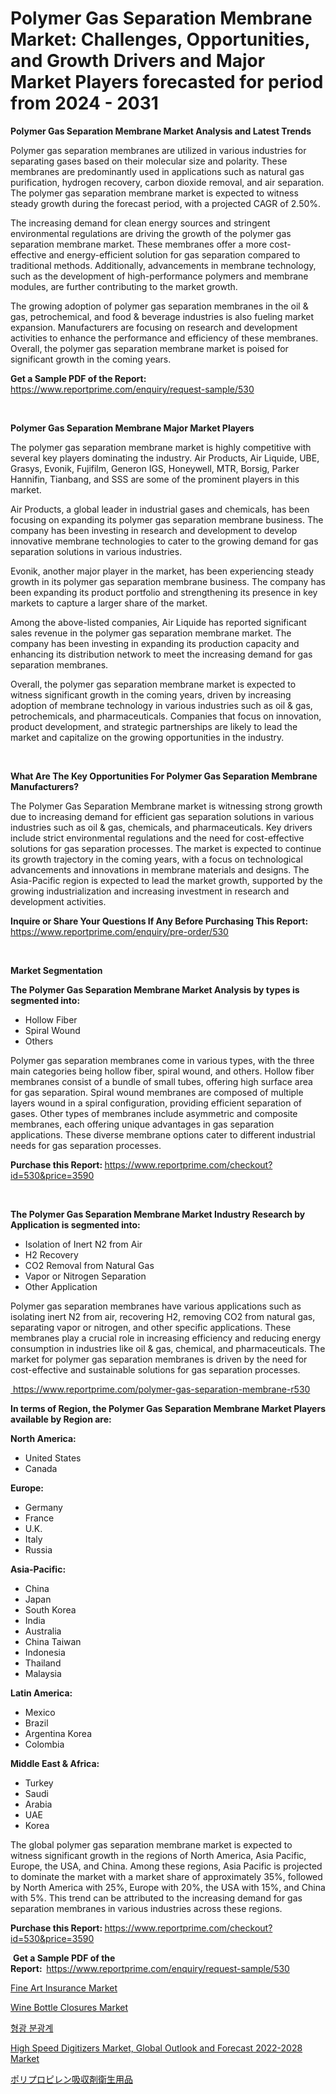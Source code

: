 <p><h1>Polymer Gas Separation Membrane Market: Challenges, Opportunities, and Growth Drivers and Major Market Players forecasted for period from 2024 - 2031</h1></p><p><strong>Polymer Gas Separation Membrane Market Analysis and Latest Trends</strong></p>
<p><p>Polymer gas separation membranes are utilized in various industries for separating gases based on their molecular size and polarity. These membranes are predominantly used in applications such as natural gas purification, hydrogen recovery, carbon dioxide removal, and air separation. The polymer gas separation membrane market is expected to witness steady growth during the forecast period, with a projected CAGR of 2.50%.</p><p>The increasing demand for clean energy sources and stringent environmental regulations are driving the growth of the polymer gas separation membrane market. These membranes offer a more cost-effective and energy-efficient solution for gas separation compared to traditional methods. Additionally, advancements in membrane technology, such as the development of high-performance polymers and membrane modules, are further contributing to the market growth.</p><p>The growing adoption of polymer gas separation membranes in the oil & gas, petrochemical, and food & beverage industries is also fueling market expansion. Manufacturers are focusing on research and development activities to enhance the performance and efficiency of these membranes. Overall, the polymer gas separation membrane market is poised for significant growth in the coming years.</p></p>
<p><strong>Get a Sample PDF of the Report:&nbsp;</strong> <a href="https://www.reportprime.com/enquiry/request-sample/530">https://www.reportprime.com/enquiry/request-sample/530</a></p>
<p>&nbsp;</p>
<p><strong>Polymer Gas Separation Membrane Major Market Players</strong></p>
<p><p>The polymer gas separation membrane market is highly competitive with several key players dominating the industry. Air Products, Air Liquide, UBE, Grasys, Evonik, Fujifilm, Generon IGS, Honeywell, MTR, Borsig, Parker Hannifin, Tianbang, and SSS are some of the prominent players in this market.</p><p>Air Products, a global leader in industrial gases and chemicals, has been focusing on expanding its polymer gas separation membrane business. The company has been investing in research and development to develop innovative membrane technologies to cater to the growing demand for gas separation solutions in various industries.</p><p>Evonik, another major player in the market, has been experiencing steady growth in its polymer gas separation membrane business. The company has been expanding its product portfolio and strengthening its presence in key markets to capture a larger share of the market.</p><p>Among the above-listed companies, Air Liquide has reported significant sales revenue in the polymer gas separation membrane market. The company has been investing in expanding its production capacity and enhancing its distribution network to meet the increasing demand for gas separation membranes.</p><p>Overall, the polymer gas separation membrane market is expected to witness significant growth in the coming years, driven by increasing adoption of membrane technology in various industries such as oil & gas, petrochemicals, and pharmaceuticals. Companies that focus on innovation, product development, and strategic partnerships are likely to lead the market and capitalize on the growing opportunities in the industry.</p></p>
<p>&nbsp;</p>
<p><strong>What Are The Key Opportunities For Polymer Gas Separation Membrane Manufacturers?</strong></p>
<p><p>The Polymer Gas Separation Membrane market is witnessing strong growth due to increasing demand for efficient gas separation solutions in various industries such as oil & gas, chemicals, and pharmaceuticals. Key drivers include strict environmental regulations and the need for cost-effective solutions for gas separation processes. The market is expected to continue its growth trajectory in the coming years, with a focus on technological advancements and innovations in membrane materials and designs. The Asia-Pacific region is expected to lead the market growth, supported by the growing industrialization and increasing investment in research and development activities.</p></p>
<p><strong>Inquire or Share Your Questions If Any Before Purchasing This Report:</strong> <a href="https://www.reportprime.com/enquiry/pre-order/530">https://www.reportprime.com/enquiry/pre-order/530</a></p>
<p>&nbsp;</p>
<p><strong>Market Segmentation</strong></p>
<p><strong>The Polymer Gas Separation Membrane Market Analysis by types is segmented into:</strong></p>
<p><ul><li>Hollow Fiber</li><li>Spiral Wound</li><li>Others</li></ul></p>
<p><p>Polymer gas separation membranes come in various types, with the three main categories being hollow fiber, spiral wound, and others. Hollow fiber membranes consist of a bundle of small tubes, offering high surface area for gas separation. Spiral wound membranes are composed of multiple layers wound in a spiral configuration, providing efficient separation of gases. Other types of membranes include asymmetric and composite membranes, each offering unique advantages in gas separation applications. These diverse membrane options cater to different industrial needs for gas separation processes.</p></p>
<p><strong>Purchase this Report:&nbsp;</strong><a href="https://www.reportprime.com/checkout?id=530&price=3590">https://www.reportprime.com/checkout?id=530&price=3590</a></p>
<p>&nbsp;</p>
<p><strong>The Polymer Gas Separation Membrane Market Industry Research by Application is segmented into:</strong></p>
<p><ul><li>Isolation of Inert N2 from Air</li><li>H2 Recovery</li><li>CO2 Removal from Natural Gas</li><li>Vapor or Nitrogen Separation</li><li>Other Application</li></ul></p>
<p><p>Polymer gas separation membranes have various applications such as isolating inert N2 from air, recovering H2, removing CO2 from natural gas, separating vapor or nitrogen, and other specific applications. These membranes play a crucial role in increasing efficiency and reducing energy consumption in industries like oil & gas, chemical, and pharmaceuticals. The market for polymer gas separation membranes is driven by the need for cost-effective and sustainable solutions for gas separation processes.</p></p>
<p><a href="https://www.reportprime.com/polymer-gas-separation-membrane-r530">&nbsp;https://www.reportprime.com/polymer-gas-separation-membrane-r530</a></p>
<p><strong>In terms of Region, the Polymer Gas Separation Membrane Market Players available by Region are:</strong></p>
<p>
    <p> <strong> North America: </strong>
        <ul>
            <li>United States</li>
            <li>Canada</li>
        </ul>
        </p> 
    <p> <strong> Europe: </strong>
        <ul>
            <li>Germany</li>
            <li>France</li>
            <li>U.K.</li>
            <li>Italy</li>
            <li>Russia</li>
        </ul>
        </p> 
    <p> <strong> Asia-Pacific: </strong>
        <ul>
            <li>China</li>
            <li>Japan</li>
            <li>South Korea</li>
            <li>India</li>
            <li>Australia</li>
            <li>China Taiwan</li>
            <li>Indonesia</li>
            <li>Thailand</li>
            <li>Malaysia</li>
        </ul>
        </p> 
    <p> <strong> Latin America: </strong>
        <ul>
            <li>Mexico</li>
            <li>Brazil</li>
            <li>Argentina Korea</li>
            <li>Colombia</li>
        </ul>
        </p> 
    <p> <strong> Middle East & Africa: </strong>
        <ul>
            <li>Turkey</li>
            <li>Saudi</li>
            <li>Arabia</li>
            <li>UAE</li>
            <li>Korea</li>
        </ul>
    </p>
    </p>
<p><p>The global polymer gas separation membrane market is expected to witness significant growth in the regions of North America, Asia Pacific, Europe, the USA, and China. Among these regions, Asia Pacific is projected to dominate the market with a market share of approximately 35%, followed by North America with 25%, Europe with 20%, the USA with 15%, and China with 5%. This trend can be attributed to the increasing demand for gas separation membranes in various industries across these regions.</p></p>
<p><strong>Purchase this Report: </strong><a href="https://www.reportprime.com/checkout?id=530&price=3590">https://www.reportprime.com/checkout?id=530&price=3590</a></p>
<p>&nbsp;<strong>Get a Sample PDF of the Report:&nbsp;&nbsp;</strong><a href="https://www.reportprime.com/enquiry/request-sample/530">https://www.reportprime.com/enquiry/request-sample/530</a></p>
<p><strong></strong></p>
<p><p><a href="https://issuu.com/reportprime-2/docs/fine-art-insurance-market-size-2030.pptx">Fine Art Insurance Market</a></p><p><a href="https://www.linkedin.com/pulse/global-wine-bottle-closures-market-product-type-application-p9eoc?trackingId=ICedvH%2BtwJLxnWTFqgYoug%3D%3D">Wine Bottle Closures Market</a></p><p><a href="https://medium.com/@maryamwill/%EA%B8%80%EB%A1%9C%EB%B2%8C-%ED%98%95%EA%B4%91-%EB%B6%84%EA%B4%91%EA%B3%84-%EC%8B%9C%EC%9E%A5-%EB%B6%84%EC%84%9D-%EB%8F%99%ED%96%A5-%EC%98%88%EC%B8%A1-%EB%B0%8F-%EC%84%B1%EC%9E%A5-%EA%B8%B0%ED%9A%8C-2024-2031-%EC%9D%84-%EB%8B%A4%EB%A3%AC-124%ED%8E%98%EC%9D%B4%EC%A7%80-%EB%B3%B4%EA%B3%A0%EC%84%9C-5bd550259d43">형광 분광계</a></p><p><a href="https://medium.com/@garthstehriii/global-high-speed-digitizers-market-global-outlook-and-forecast-2022-2028-market-by-product-type-c4fa42f277d1">High Speed Digitizers Market, Global Outlook and Forecast 2022-2028 Market</a></p><p><a href="https://medium.com/@teridactyl90/%E3%82%B0%E3%83%AD%E3%83%BC%E3%83%90%E3%83%AB%E3%83%9D%E3%83%AA%E3%83%97%E3%83%AD%E3%83%94%E3%83%AC%E3%83%B3%E5%90%B8%E5%8F%8E%E3%83%8F%E3%82%A4%E3%82%B8%E3%83%B3%E5%B8%82%E5%A0%B4%E3%81%AE%E8%A6%8F%E6%A8%A1%E3%81%AF-%E5%B9%B4%E5%B9%B3%E5%9D%87%E6%88%90%E9%95%B7%E7%8E%8710-6-%E3%81%AB%E9%81%94%E3%81%99%E3%82%8B%E3%81%A8%E4%BA%88%E6%83%B3%E3%81%95%E3%82%8C%E3%81%A6%E3%81%8A%E3%82%8A-%E3%81%93%E3%81%AE%E3%83%AC%E3%83%9D%E3%83%BC%E3%83%88%E3%81%AF%E5%B8%82%E5%A0%B4%E3%81%AE%E6%88%90%E9%95%B7-%E3%83%88%E3%83%AC%E3%83%B3%E3%83%89-%E6%A9%9F%E4%BC%9A-%E3%81%8A%E3%82%88%E3%81%B32024%E5%B9%B4-2031%E5%B9%B4%E3%81%AE%E4%BA%88%E6%B8%AC%E3%81%AB%E3%81%A4%E3%81%84%E3%81%A6%E3%82%AB%E3%83%90%E3%83%BC%E3%81%97%E3%81%A6%E3%81%84%E3%81%BE%E3%81%99-e89de8659d02">ポリプロピレン吸収剤衛生用品</a></p></p>